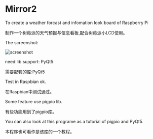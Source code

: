 # Mirror2
To create a weather forcast and infomation look board of Raspberry Pi

制作一个树莓派的天气预报与信息看板,配合树莓派小LCD使用。

The screenshot:

![screenshot](http://207.148.112.188/OtherUtilies/img/Mirror2.png)

need lib support: PyQt5

需要配套的库:PyQt5

Test in Raspbian ok.

在Raspbian中测试通过。

Some feature use pigpio lib.

有些功能用到了pigpio库。

You can also look at this programe as a tutorial of pigpio and PyQt5.

本程序也可看作是该库的一个教程。
